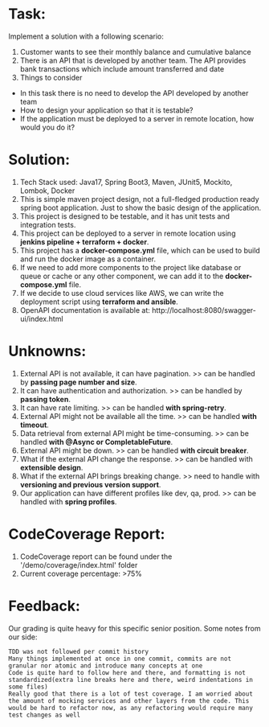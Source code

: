 # Task:

Implement a solution with a following scenario:

1. Customer wants to see their monthly balance and cumulative balance
2. There is an API that is developed by another team. The API provides bank transactions which include amount transferred and date
3. Things to consider
* In this task there is no need to develop the API developed by another team
* How to design your application so that it is testable?
* If the application must be deployed to a server in remote location, how would you do it?

# Solution:

1) Tech Stack used: Java17, Spring Boot3, Maven, JUnit5, Mockito, Lombok, Docker
2) This is simple maven project design, not a full-fledged production ready spring boot application. Just to show the basic design of the application.
3) This project is designed to be testable, and it has unit tests and integration tests. 
4) This project can be deployed to a server in remote location using **jenkins pipeline + terraform + docker**. 
5) This project has a **docker-compose.yml** file, which can be used to build and run the docker image as a container.
6) If we need to add more components to the project like database or queue or cache or any other component, we can add it to the **docker-compose.yml** file.
7) If we decide to use cloud services like AWS, we can write the deployment script using **terraform and ansible**.
8) OpenAPI documentation is available at: http://localhost:8080/swagger-ui/index.html

# Unknowns:

1) External API is not available, it can have pagination. >>  can be handled by **passing page number and size**.
2) It can have authentication and authorization. >>  can be handled by **passing token**.
3) It can have rate limiting. >> can be handled **with spring-retry**.
4) External API might not be available all the time. >> can be handled **with timeout**.
5) Data retrieval from external API might be time-consuming. >> can be handled **with @Async or CompletableFuture**.
6) External API might be down. >> can be handled **with circuit breaker**.
7) What if the external API change the response. >> can be handled with **extensible design**.
8) What if the external API brings breaking change. >> need to handle with **versioning and previous version support**.
9) Our application can have different profiles like dev, qa, prod. >> can be handled with **spring profiles**.


# CodeCoverage Report:

1) CodeCoverage report can be found under the '/demo/coverage/index.html' folder
2) Current coverage percentage: >75%

# Feedback:

 Our grading is quite heavy for this specific senior position. Some notes from our side:

    TDD was not followed per commit history
    Many things implemented at once in one commit, commits are not granular nor atomic and introduce many concepts at one
    Code is quite hard to follow here and there, and formatting is not standardized(extra line breaks here and there, weird indentations in some files)
    Really good that there is a lot of test coverage. I am worried about the amount of mocking services and other layers from the code. This would be hard to refactor now, as any refactoring would require many test changes as well
